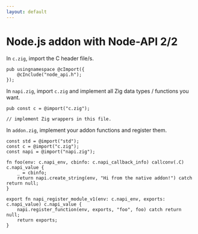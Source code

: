 ```yaml
---
layout: default
---
```


<h1>Node.js addon with <span class="color:accent">Node-API</span> 2/2</h1>

<Transform scale="0.8">

In <code class="inline-code">c.zig</code>, import the C header file/s.

```zig
pub usingnamespace @cImport({
    @cInclude("node_api.h");
});
```

In <code class="inline-code">napi.zig</code>, import <code class="inline-code">c.zig</code> and implement all Zig data types / functions you want.

```zig
pub const c = @import("c.zig");

// implement Zig wrappers in this file.
```

In <code class="inline-code">addon.zig</code>, implement your addon functions and register them.

```zig
const std = @import("std");
const c = @import("c.zig");
const napi = @import("napi.zig");

fn foo(env: c.napi_env, cbinfo: c.napi_callback_info) callconv(.C) c.napi_value {
    _ = cbinfo;
    return napi.create_string(env, "Hi from the native addon!") catch return null;
}

export fn napi_register_module_v1(env: c.napi_env, exports: c.napi_value) c.napi_value {
    napi.register_function(env, exports, "foo", foo) catch return null;
    return exports;
}
```

</Transform>

<!--
Then in JS import the addon:

```js
const addon = require("./zig-out/lib/addon.node")
console.log(addon.foo())
```
-->